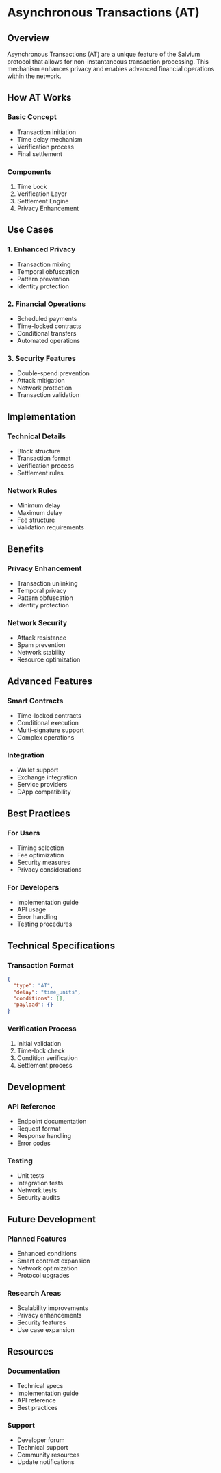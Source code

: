 # Asynchronous Transactions (AT)

## Overview

Asynchronous Transactions (AT) are a unique feature of the Salvium protocol that allows for non-instantaneous transaction processing. This mechanism enhances privacy and enables advanced financial operations within the network.

## How AT Works

### Basic Concept
- Transaction initiation
- Time delay mechanism
- Verification process
- Final settlement

### Components
1. Time Lock
2. Verification Layer
3. Settlement Engine
4. Privacy Enhancement

## Use Cases

### 1. Enhanced Privacy
- Transaction mixing
- Temporal obfuscation
- Pattern prevention
- Identity protection

### 2. Financial Operations
- Scheduled payments
- Time-locked contracts
- Conditional transfers
- Automated operations

### 3. Security Features
- Double-spend prevention
- Attack mitigation
- Network protection
- Transaction validation

## Implementation

### Technical Details
- Block structure
- Transaction format
- Verification process
- Settlement rules

### Network Rules
- Minimum delay
- Maximum delay
- Fee structure
- Validation requirements

## Benefits

### Privacy Enhancement
- Transaction unlinking
- Temporal privacy
- Pattern obfuscation
- Identity protection

### Network Security
- Attack resistance
- Spam prevention
- Network stability
- Resource optimization

## Advanced Features

### Smart Contracts
- Time-locked contracts
- Conditional execution
- Multi-signature support
- Complex operations

### Integration
- Wallet support
- Exchange integration
- Service providers
- DApp compatibility

## Best Practices

### For Users
- Timing selection
- Fee optimization
- Security measures
- Privacy considerations

### For Developers
- Implementation guide
- API usage
- Error handling
- Testing procedures

## Technical Specifications

### Transaction Format
```json
{
  "type": "AT",
  "delay": "time_units",
  "conditions": [],
  "payload": {}
}
```

### Verification Process
1. Initial validation
2. Time-lock check
3. Condition verification
4. Settlement process

## Development

### API Reference
- Endpoint documentation
- Request format
- Response handling
- Error codes

### Testing
- Unit tests
- Integration tests
- Network tests
- Security audits

## Future Development

### Planned Features
- Enhanced conditions
- Smart contract expansion
- Network optimization
- Protocol upgrades

### Research Areas
- Scalability improvements
- Privacy enhancements
- Security features
- Use case expansion

## Resources

### Documentation
- Technical specs
- Implementation guide
- API reference
- Best practices

### Support
- Developer forum
- Technical support
- Community resources
- Update notifications
